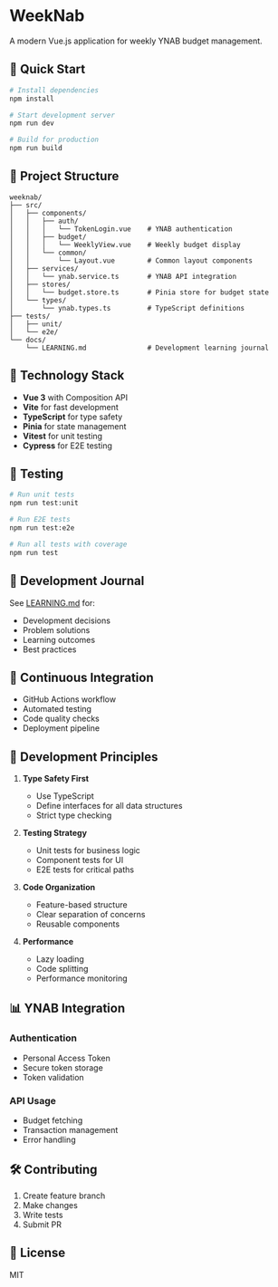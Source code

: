# WeekNab

A modern Vue.js application for weekly YNAB budget management.

## 🚀 Quick Start

```bash
# Install dependencies
npm install

# Start development server
npm run dev

# Build for production
npm run build
```

## 📁 Project Structure

```
weeknab/
├── src/
│   ├── components/
│   │   ├── auth/
│   │   │   └── TokenLogin.vue    # YNAB authentication
│   │   ├── budget/
│   │   │   └── WeeklyView.vue    # Weekly budget display
│   │   └── common/
│   │       └── Layout.vue        # Common layout components
│   ├── services/
│   │   └── ynab.service.ts       # YNAB API integration
│   ├── stores/
│   │   └── budget.store.ts       # Pinia store for budget state
│   └── types/
│       └── ynab.types.ts         # TypeScript definitions
├── tests/
│   ├── unit/
│   └── e2e/
└── docs/
    └── LEARNING.md               # Development learning journal
```

## 🔧 Technology Stack

- **Vue 3** with Composition API
- **Vite** for fast development
- **TypeScript** for type safety
- **Pinia** for state management
- **Vitest** for unit testing
- **Cypress** for E2E testing

## 🧪 Testing

```bash
# Run unit tests
npm run test:unit

# Run E2E tests
npm run test:e2e

# Run all tests with coverage
npm run test
```

## 📘 Development Journal

See [LEARNING.md](./docs/LEARNING.md) for:
- Development decisions
- Problem solutions
- Learning outcomes
- Best practices

## 🔄 Continuous Integration

- GitHub Actions workflow
- Automated testing
- Code quality checks
- Deployment pipeline

## 🎯 Development Principles

1. **Type Safety First**
   - Use TypeScript
   - Define interfaces for all data structures
   - Strict type checking

2. **Testing Strategy**
   - Unit tests for business logic
   - Component tests for UI
   - E2E tests for critical paths

3. **Code Organization**
   - Feature-based structure
   - Clear separation of concerns
   - Reusable components

4. **Performance**
   - Lazy loading
   - Code splitting
   - Performance monitoring

## 📊 YNAB Integration

### Authentication
- Personal Access Token
- Secure token storage
- Token validation

### API Usage
- Budget fetching
- Transaction management
- Error handling

## 🛠 Contributing

1. Create feature branch
2. Make changes
3. Write tests
4. Submit PR

## 📝 License

MIT 